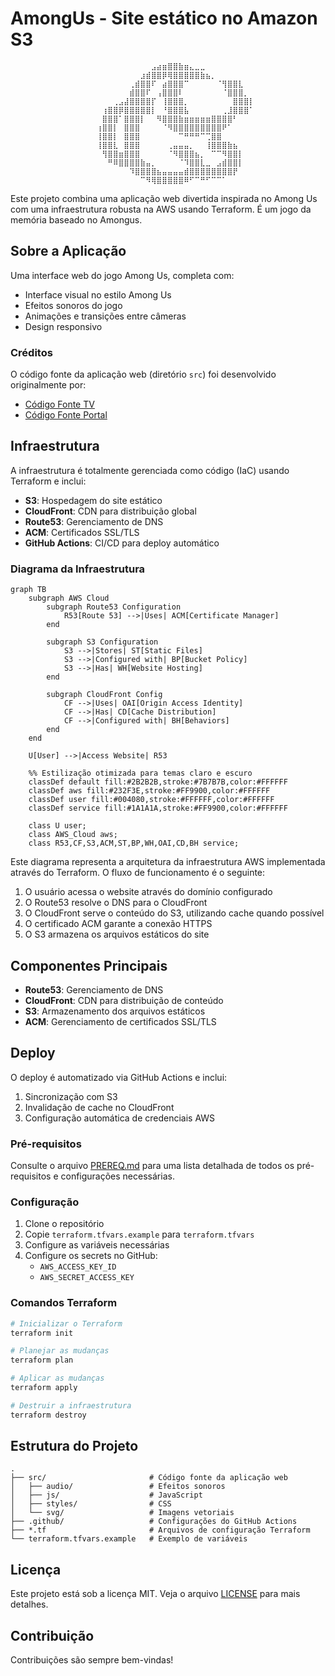 # AmongUs - Site estático no Amazon S3

                      ⠀⠀⠀⠀⠀⠀⠀⠀⠀⠀⠀⣠⣴⣶⣿⣿⣷⣶⣄⣀⣀⠀⠀⠀⠀⠀⠀⠀⠀⠀
                      ⠀⠀⠀⠀⠀⠀⠀⠀⠀⣰⣾⣿⣿⡿⢿⣿⣿⣿⣿⣿⣷⣦⡀⠀⠀⠀⠀⠀
                      ⠀⠀⠀⠀⠀⠀⠀⢀⣾⣿⣿⠏⠀⣴⣿⣿⣿⠉⠀⠀⠀⠀⠀⠈⢻⣿⣿⣇⠀⠀⠀
                      ⠀⠀⠀⠀⠀⠀⠀⣾⣿⣿⠏⠀⢠⣿⣿⣿⠇⠀⠀⠀⠀⠀⠀⠀⠈⣿⣿⣿⡀⠀⠀
                      ⠀⠀⠀⠀⢀⣠⣼⣿⣿⣿⣿⡏⠀⢸⣿⣿⣿⡀⠀⠀⠀⠀⠀⠀⠀⠀⣿⣿⣿⡇⠀⠀
                      ⠀⠀⢰⣿⣿⡿⣿⣿⣿⣿⣿⡇⠀⠘⣿⣿⣿⣧⠀⠀⠀⠀⠀⠀⢀⣸⣿⣿⣿⠁⠀⠀
                      ⠀⠀⣿⣿⣿⠁⣿⣿⣿⡇⠀⠀⠻⣿⣿⣿⣷⣶⣶⣶⣶⣶⣿⣿⣿⣿⠃⠀⠀⠀
                      ⠀⢰⣿⣿⡇⠀⣿⣿⣿⠀⠀⠀⠀⠈⠻⣿⣿⣿⣿⣿⣿⣿⣿⣿⠟⠁⠀⠀⠀⠀
                      ⠀⢸⣿⣿⡇⠀⣿⣿⣿⠀⠀⠀⠀⠀⠀⠀⠉⠛⠛⠛⠉⢉⣿⣿⠀⠀⠀⠀⠀⠀
                      ⠀⢸⣿⣿⣇⠀⣿⣿⣿⠀⠀⠀⠀⠀⢀⣤⣤⣤⡀⠀⠀⢸⣿⣿⣿⣷⣦⠀⠀⠀
                      ⠀⠀⢻⣿⣿⣶⣿⣿⣿⠀⠀⠀⠀⠀⠈⠻⣿⣿⣿⣦⡀⠀⠉⠉⠻⣿⣿⡇⠀⠀
                      ⠀⠀⠀⠛⠿⣿⣿⣿⣿⣷⣤⡀⠀⠀⠀⠀⠈⠹⣿⣿⣇⣀⠀⣠⣾⣿⣿⡇⠀⠀
                      ⠀⠀⠀⠀⠀⠀⠀⠹⣿⣿⣿⣿⣦⣤⣤⣤⣤⣾⣿⣿⣿⣿⣿⣿⣿⣿⡟⠀⠀⠀
                      ⠀⠀⠀⠀⠀⠀⠀⠀⠀⠉⠻⢿⣿⣿⣿⣿⣿⠿⠋⠉⠛⠋⠉⠉⠁⠀⠀⠀⠀
Este projeto combina uma aplicação web divertida inspirada no Among Us com uma infraestrutura robusta na AWS usando Terraform. É um jogo da memória baseado no Amongus.

## Sobre a Aplicação

Uma interface web do jogo Among Us, completa com:
- Interface visual no estilo Among Us
- Efeitos sonoros do jogo
- Animações e transições entre câmeras
- Design responsivo

### Créditos

O código fonte da aplicação web (diretório `src`) foi desenvolvido originalmente por:
- [Código Fonte TV](https://www.youtube.com/user/codigofontetv)
- [Código Fonte Portal](https://codigofonte.tv/)

## Infraestrutura

A infraestrutura é totalmente gerenciada como código (IaC) usando Terraform e inclui:

- **S3**: Hospedagem do site estático
- **CloudFront**: CDN para distribuição global
- **Route53**: Gerenciamento de DNS
- **ACM**: Certificados SSL/TLS
- **GitHub Actions**: CI/CD para deploy automático

### Diagrama da Infraestrutura
```mermaid
graph TB
    subgraph AWS Cloud
        subgraph Route53 Configuration
            R53[Route 53] -->|Uses| ACM[Certificate Manager]
        end
        
        subgraph S3 Configuration
            S3 -->|Stores| ST[Static Files]
            S3 -->|Configured with| BP[Bucket Policy]
            S3 -->|Has| WH[Website Hosting]
        end
        
        subgraph CloudFront Config
            CF -->|Uses| OAI[Origin Access Identity]
            CF -->|Has| CD[Cache Distribution]
            CF -->|Configured with| BH[Behaviors]
        end
    end
    
    U[User] -->|Access Website| R53

    %% Estilização otimizada para temas claro e escuro
    classDef default fill:#2B2B2B,stroke:#7B7B7B,color:#FFFFFF
    classDef aws fill:#232F3E,stroke:#FF9900,color:#FFFFFF
    classDef user fill:#004080,stroke:#FFFFFF,color:#FFFFFF
    classDef service fill:#1A1A1A,stroke:#FF9900,color:#FFFFFF

    class U user;
    class AWS_Cloud aws;
    class R53,CF,S3,ACM,ST,BP,WH,OAI,CD,BH service;
```
Este diagrama representa a arquitetura da infraestrutura AWS implementada através do Terraform. O fluxo de funcionamento é o seguinte:

1. O usuário acessa o website através do domínio configurado
2. O Route53 resolve o DNS para o CloudFront
3. O CloudFront serve o conteúdo do S3, utilizando cache quando possível
4. O certificado ACM garante a conexão HTTPS
5. O S3 armazena os arquivos estáticos do site

## Componentes Principais

- **Route53**: Gerenciamento de DNS
- **CloudFront**: CDN para distribuição de conteúdo
- **S3**: Armazenamento dos arquivos estáticos
- **ACM**: Gerenciamento de certificados SSL/TLS


## Deploy

O deploy é automatizado via GitHub Actions e inclui:
1. Sincronização com S3
2. Invalidação de cache no CloudFront
3. Configuração automática de credenciais AWS

### Pré-requisitos

Consulte o arquivo [PREREQ.md](PREREQ.md) para uma lista detalhada de todos os pré-requisitos e configurações necessárias.

### Configuração

1. Clone o repositório
2. Copie `terraform.tfvars.example` para `terraform.tfvars`
3. Configure as variáveis necessárias
4. Configure os secrets no GitHub:
   - `AWS_ACCESS_KEY_ID`
   - `AWS_SECRET_ACCESS_KEY`

### Comandos Terraform

```bash
# Inicializar o Terraform
terraform init

# Planejar as mudanças
terraform plan

# Aplicar as mudanças
terraform apply

# Destruir a infraestrutura
terraform destroy
```

## Estrutura do Projeto

```
.
├── src/                       # Código fonte da aplicação web
│   ├── audio/                 # Efeitos sonoros
│   ├── js/                    # JavaScript
│   ├── styles/                # CSS
│   └── svg/                   # Imagens vetoriais
├── .github/                   # Configurações do GitHub Actions
├── *.tf                       # Arquivos de configuração Terraform
└── terraform.tfvars.example   # Exemplo de variáveis
```

## Licença

Este projeto está sob a licença MIT. Veja o arquivo [LICENSE](LICENSE) para mais detalhes.

## Contribuição

Contribuições são sempre bem-vindas!
